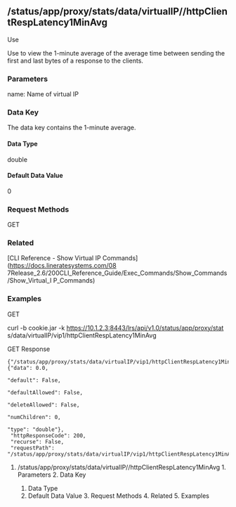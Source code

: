 ## /status/app/proxy/stats/data/virtualIP/<name>/httpClientRespLatency1MinAvg

Use

Use to view the 1-minute average of the average time between sending the first
and last bytes of a response to the clients.

### Parameters

name: Name of virtual IP

### Data Key

The data key contains the 1-minute average.

#### Data Type

double

#### Default Data Value

0

### Request Methods

GET

### Related

[CLI Reference - Show Virtual IP Commands](https://docs.lineratesystems.com/08
7Release_2.6/200CLI_Reference_Guide/Exec_Commands/Show_Commands/Show_Virtual_I
P_Commands)

### Examples

GET

curl -b cookie.jar -k https://10.1.2.3:8443/lrs/api/v1.0/status/app/proxy/stat
s/data/virtualIP/vip1/httpClientRespLatency1MinAvg

GET Response

    
    
    {"/status/app/proxy/stats/data/virtualIP/vip1/httpClientRespLatency1MinAvg": {"data": 0.0,
                                                                                     "default": False,
                                                                                     "defaultAllowed": False,
                                                                                     "deleteAllowed": False,
                                                                                     "numChildren": 0,
                                                                                     "type": "double"},
     "httpResponseCode": 200,
     "recurse": False,
     "requestPath": "/status/app/proxy/stats/data/virtualIP/vip1/httpClientRespLatency1MinAvg"}
    

  1. /status/app/proxy/stats/data/virtualIP/<name>/httpClientRespLatency1MinAvg
    1. Parameters
    2. Data Key
      1. Data Type
      2. Default Data Value
    3. Request Methods
    4. Related
    5. Examples

